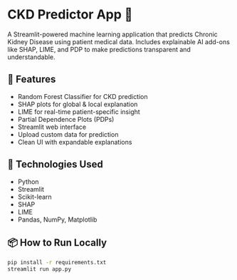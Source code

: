 # CKD Predictor App 🔬

A Streamlit-powered machine learning application that predicts Chronic Kidney Disease using patient medical data. Includes explainable AI add-ons like SHAP, LIME, and PDP to make predictions transparent and understandable.

## 🧠 Features

- Random Forest Classifier for CKD prediction
- SHAP plots for global & local explanation
- LIME for real-time patient-specific insight
- Partial Dependence Plots (PDPs)
- Streamlit web interface
- Upload custom data for prediction
- Clean UI with expandable explanations

## 🚀 Technologies Used

- Python
- Streamlit
- Scikit-learn
- SHAP
- LIME
- Pandas, NumPy, Matplotlib

## 📦 How to Run Locally

```bash
pip install -r requirements.txt
streamlit run app.py
